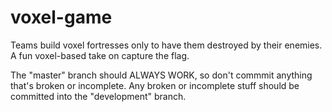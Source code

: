 # voxel-game
Teams build voxel fortresses only to have them destroyed by their enemies. A fun voxel-based take on capture the flag.

The "master" branch should ALWAYS WORK, so don't commmit anything that's broken or incomplete.
Any broken or incomplete stuff should be committed into the "development" branch.
